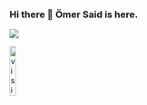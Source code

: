 ### Hi there 👋 Ömer Said is here.

[![](https://img.shields.io/badge/linkedin-%230077B5.svg?&style=for-the-badge&logo=linkedin&logoColor=white)](https://www.linkedin.com/in/omersaidbulduk/) <p align="left"> <img src="https://komarev.com/ghpvc/?username=Ömer-Said-Bulduk" alt="visitor counter" width="15%"/> </p>
